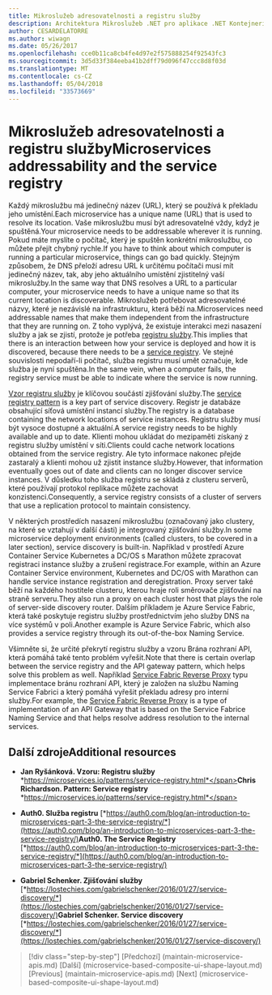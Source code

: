 ```yaml
---
title: Mikroslužeb adresovatelnosti a registru služby
description: Architektura Mikroslužeb .NET pro aplikace .NET Kontejnerizované | Mikroslužeb adresovatelnosti a registru služby
author: CESARDELATORRE
ms.author: wiwagn
ms.date: 05/26/2017
ms.openlocfilehash: cce0b11ca8cb4fe4d97e2f575888254f92543fc3
ms.sourcegitcommit: 3d5d33f384eeba41b2dff79d096f47ccc8d8f03d
ms.translationtype: MT
ms.contentlocale: cs-CZ
ms.lasthandoff: 05/04/2018
ms.locfileid: "33573669"
---
```

# <a name="microservices-addressability-and-the-service-registry"></a><span data-ttu-id="cf69c-103">Mikroslužeb adresovatelnosti a registru služby</span><span class="sxs-lookup"><span data-stu-id="cf69c-103">Microservices addressability and the service registry</span></span>

<span data-ttu-id="cf69c-104">Každý mikroslužbu má jedinečný název (URL), který se používá k překladu jeho umístění.</span><span class="sxs-lookup"><span data-stu-id="cf69c-104">Each microservice has a unique name (URL) that is used to resolve its location.</span></span> <span data-ttu-id="cf69c-105">Vaše mikroslužbu musí být adresovatelné vždy, když je spuštěná.</span><span class="sxs-lookup"><span data-stu-id="cf69c-105">Your microservice needs to be addressable wherever it is running.</span></span> <span data-ttu-id="cf69c-106">Pokud máte myslíte o počítač, který je spuštěn konkrétní mikroslužbu, co můžete přejít chybný rychle.</span><span class="sxs-lookup"><span data-stu-id="cf69c-106">If you have to think about which computer is running a particular microservice, things can go bad quickly.</span></span> <span data-ttu-id="cf69c-107">Stejným způsobem, že DNS přeloží adresu URL k určitému počítači musí mít jedinečný název, tak, aby jeho aktuálního umístění zjistitelný vaší mikroslužby.</span><span class="sxs-lookup"><span data-stu-id="cf69c-107">In the same way that DNS resolves a URL to a particular computer, your microservice needs to have a unique name so that its current location is discoverable.</span></span> <span data-ttu-id="cf69c-108">Mikroslužeb potřebovat adresovatelné názvy, které je nezávislé na infrastrukturu, která běží na.</span><span class="sxs-lookup"><span data-stu-id="cf69c-108">Microservices need addressable names that make them independent from the infrastructure that they are running on.</span></span> <span data-ttu-id="cf69c-109">Z toho vyplývá, že existuje interakci mezi nasazení služby a jak se zjistí, protože je potřeba [registru služby](https://microservices.io/patterns/service-registry.html).</span><span class="sxs-lookup"><span data-stu-id="cf69c-109">This implies that there is an interaction between how your service is deployed and how it is discovered, because there needs to be a [service registry](https://microservices.io/patterns/service-registry.html).</span></span> <span data-ttu-id="cf69c-110">Ve stejné souvislosti nepodaří-li počítač, služba registru musí umět označuje, kde služba je nyní spuštěna.</span><span class="sxs-lookup"><span data-stu-id="cf69c-110">In the same vein, when a computer fails, the registry service must be able to indicate where the service is now running.</span></span>

<span data-ttu-id="cf69c-111">[Vzor registru služby](https://microservices.io/patterns/service-registry.html) je klíčovou součástí zjišťování služby.</span><span class="sxs-lookup"><span data-stu-id="cf69c-111">The [service registry pattern](https://microservices.io/patterns/service-registry.html) is a key part of service discovery.</span></span> <span data-ttu-id="cf69c-112">Registr je databáze obsahující síťová umístění instancí služby.</span><span class="sxs-lookup"><span data-stu-id="cf69c-112">The registry is a database containing the network locations of service instances.</span></span> <span data-ttu-id="cf69c-113">Registru služby musí být vysoce dostupné a aktuální.</span><span class="sxs-lookup"><span data-stu-id="cf69c-113">A service registry needs to be highly available and up to date.</span></span> <span data-ttu-id="cf69c-114">Klienti mohou ukládat do mezipaměti získaný z registru služby umístění v síti.</span><span class="sxs-lookup"><span data-stu-id="cf69c-114">Clients could cache network locations obtained from the service registry.</span></span> <span data-ttu-id="cf69c-115">Ale tyto informace nakonec přejde zastaralý a klienti mohou už zjistit instance služby.</span><span class="sxs-lookup"><span data-stu-id="cf69c-115">However, that information eventually goes out of date and clients can no longer discover service instances.</span></span> <span data-ttu-id="cf69c-116">V důsledku toho služba registru se skládá z clusteru serverů, které používají protokol replikace můžete zachovat konzistenci.</span><span class="sxs-lookup"><span data-stu-id="cf69c-116">Consequently, a service registry consists of a cluster of servers that use a replication protocol to maintain consistency.</span></span>

<span data-ttu-id="cf69c-117">V některých prostředích nasazení mikroslužbu (označovaný jako clustery, na které se vztahují v další části) je integrovaný zjišťování služby.</span><span class="sxs-lookup"><span data-stu-id="cf69c-117">In some microservice deployment environments (called clusters, to be covered in a later section), service discovery is built-in.</span></span> <span data-ttu-id="cf69c-118">Například v prostředí Azure Container Service Kubernetes a DC/OS s Marathon můžete zpracovat registraci instance služby a zrušení registrace.</span><span class="sxs-lookup"><span data-stu-id="cf69c-118">For example, within an Azure Container Service environment, Kubernetes and DC/OS with Marathon can handle service instance registration and deregistration.</span></span> <span data-ttu-id="cf69c-119">Proxy server také běží na každého hostitele clusteru, kterou hraje roli směrovače zjišťování na straně serveru.</span><span class="sxs-lookup"><span data-stu-id="cf69c-119">They also run a proxy on each cluster host that plays the role of server-side discovery router.</span></span> <span data-ttu-id="cf69c-120">Dalším příkladem je Azure Service Fabric, která také poskytuje registru služby prostřednictvím jeho služby DNS na více systémů v poli.</span><span class="sxs-lookup"><span data-stu-id="cf69c-120">Another example is Azure Service Fabric, which also provides a service registry through its out-of-the-box Naming Service.</span></span>

<span data-ttu-id="cf69c-121">Všimněte si, že určité překrytí registru služby a vzoru Brána rozhraní API, která pomáhá také tento problém vyřešit.</span><span class="sxs-lookup"><span data-stu-id="cf69c-121">Note that there is certain overlap between the service registry and the API gateway pattern, which helps solve this problem as well.</span></span> <span data-ttu-id="cf69c-122">Například [Service Fabric Reverse Proxy](https://docs.microsoft.com/azure/service-fabric/service-fabric-reverseproxy) typu implementace bránu rozhraní API, který je založen na službu Naming Service Fabrici a který pomáhá vyřešit překladu adresy pro interní služby.</span><span class="sxs-lookup"><span data-stu-id="cf69c-122">For example, the [Service Fabric Reverse Proxy](https://docs.microsoft.com/azure/service-fabric/service-fabric-reverseproxy) is a type of implementation of an API Gateway that is based on the Service Fabrice Naming Service and that helps resolve address resolution to the internal services.</span></span>

## <a name="additional-resources"></a><span data-ttu-id="cf69c-123">Další zdroje</span><span class="sxs-lookup"><span data-stu-id="cf69c-123">Additional resources</span></span>

-   <span data-ttu-id="cf69c-124">**Jan Ryšánková. Vzoru: Registru služby**
    *https://microservices.io/patterns/service-registry.html*</span><span class="sxs-lookup"><span data-stu-id="cf69c-124">**Chris Richardson. Pattern: Service registry**
*https://microservices.io/patterns/service-registry.html*</span></span>

-   <span data-ttu-id="cf69c-125">**Auth0. Služba registru**
    [*https://auth0.com/blog/an-introduction-to-microservices-part-3-the-service-registry/*](https://auth0.com/blog/an-introduction-to-microservices-part-3-the-service-registry/)</span><span class="sxs-lookup"><span data-stu-id="cf69c-125">**Auth0. The Service Registry**
[*https://auth0.com/blog/an-introduction-to-microservices-part-3-the-service-registry/*](https://auth0.com/blog/an-introduction-to-microservices-part-3-the-service-registry/)</span></span>

-   <span data-ttu-id="cf69c-126">**Gabriel Schenker. Zjišťování služby**
    [*https://lostechies.com/gabrielschenker/2016/01/27/service-discovery/*](https://lostechies.com/gabrielschenker/2016/01/27/service-discovery/)</span><span class="sxs-lookup"><span data-stu-id="cf69c-126">**Gabriel Schenker. Service discovery**
[*https://lostechies.com/gabrielschenker/2016/01/27/service-discovery/*](https://lostechies.com/gabrielschenker/2016/01/27/service-discovery/)</span></span>


>[!div class="step-by-step"]
<span data-ttu-id="cf69c-127">[Předchozí] (maintain-microservice-apis.md) [Další] (microservice-based-composite-ui-shape-layout.md)</span><span class="sxs-lookup"><span data-stu-id="cf69c-127">[Previous] (maintain-microservice-apis.md) [Next] (microservice-based-composite-ui-shape-layout.md)</span></span>
